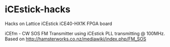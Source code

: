 # iCEstick-hacks
Hacks on Lattice iCEstick iCE40-HX1K FPGA board 

iCEfm - CW SOS FM Transmitter using iCEstick PLL transmitting @ 100MHz. Based on http://hamsterworks.co.nz/mediawiki/index.php/FM_SOS

